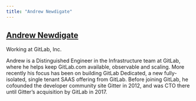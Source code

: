 ```yaml
---
title: "Andrew Newdigate"
---
```

## [Andrew Newdigate](https://twitter.com/suprememoocow)

Working at GitLab, Inc.

Andrew is a Distinguished Engineer in the Infrastructure team at GitLab, where he helps keep GitLab.com available, observable and scaling. More recently his focus has been on building GitLab Dedicated, a new fully-isolated, single tenant SAAS offering from GitLab. Before joining GitLab, he cofounded the developer community site Gitter in 2012, and was CTO there until Gitter’s acquisition by GitLab in 2017.
